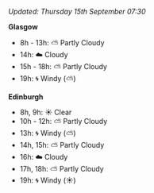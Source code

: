 *Updated: Thursday 15th September 07:30*

**Glasgow**

* 8h - 13h: :partly_sunny: Partly Cloudy
* 14h: :cloud: Cloudy
* 15h - 18h: :partly_sunny: Partly Cloudy
* 19h: :cyclone: Windy (:partly_sunny:)

**Edinburgh**

* 8h, 9h: :sunny: Clear
* 10h - 12h: :partly_sunny: Partly Cloudy
* 13h: :cyclone: Windy (:partly_sunny:)
* 14h, 15h: :partly_sunny: Partly Cloudy
* 16h: :cloud: Cloudy
* 17h, 18h: :partly_sunny: Partly Cloudy
* 19h: :cyclone: Windy (:sunny:)
